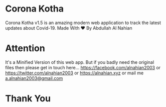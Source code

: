 # Corona Kotha
Corona Kotha v1.5 is an amazing modern web application to track the latest updates about Covid-19. Made With ♥ By Abdullah Al Nahian

# Attention
It's a Minified Version of this web app. But if you badly need the original files then please get in touch here... https://facebook.com/alnahian2003 or https://twitter.com/alnahian2003  or  https://alnahian.xyz  or mail me a.alnahian2003@gmail.com

# Thank You
